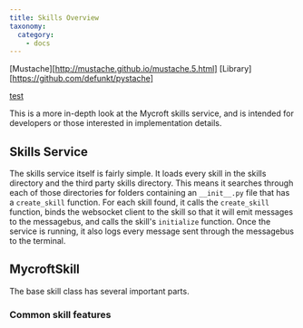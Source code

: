 ```yaml
---
title: Skills Overview
taxonomy:
  category:
    - docs
---
```


[Mustache][http://mustache.github.io/mustache.5.html]
[Library][https://github.com/defunkt/pystache]

[test](Mustache)

This is a more in-depth look at the Mycroft skills service, and is intended for developers or those interested in implementation details.

## Skills Service
The skills service itself is fairly simple. It loads every skill in the skills directory and the third party skills directory. This means it searches through each of those directories for folders containing an `__init__.py` file that has a `create_skill` function. For each skill found, it calls the `create_skill` function, binds the websocket client to the skill so that it will emit messages to the messagebus, and calls the skill's `initialize` function. Once the service is running, it also logs every message sent through the messagebus to the terminal.

## MycroftSkill 
The base skill class has several important parts.

### Common skill features
